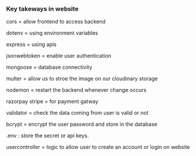 ### Key takeways in website

cors = allow frontend to access backend

dotenv = using environment variables

express = using apis

jsonwebtoken = enable user authentication

mongoose = database connectivity

multer = allow us to stroe the image on our cloudinary storage

nodemon = restart the backend whenever change occurs

razorpay stripe = for payment gatway

validator = check the data coming from user is valid or not

bcrypt = encrypt the user password and store in the database

.env : store the secret or api keys.

usercontroller = logic to allow user to create an account or login on website
